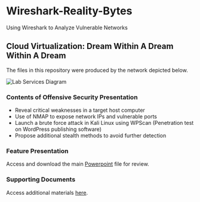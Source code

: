 # Wireshark-Reality-Bytes
Using Wireshark to Analyze Vulnerable Networks

## Cloud Virtualization: Dream Within A Dream Within A Dream

The files in this repository were produced by the network depicted below.

![Lab Services Diagram](Diagrams/offensive_presentation.png)

### Contents of Offensive Security Presentation
- Reveal critical weaknesses in a target host computer
- Use of NMAP to expose network IPs and vulnerable ports
- Launch a brute force attack in Kali Linux using WPScan (Penetration test on WordPress publishing software)
- Propose additional stealth methods to avoid further detection

### Feature Presentation 

Access and download the main [Powerpoint](https://github.com/isejy07/Project3-OffSec-Final/blob/main/Presentation/Team_Offensive_Final_Project_Presentation.pptx) file for review.

### Supporting Documents 

Access additional materials [here](https://github.com/isejy07/Project3-OffSec-Final/tree/main/Documentation).

